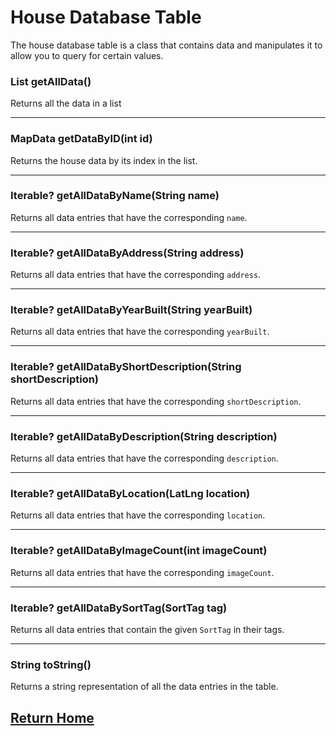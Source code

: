 ﻿# House Database Table
The house database table is a class that contains data and manipulates it to allow you to query for certain values.

### List<MapData> getAllData()
Returns all the data in a list

---

### MapData getDataByID(int id)
Returns the house data by its index in the list.

---

### Iterable<MapData>? getAllDataByName(String name)
Returns all data entries that have the corresponding `name`.

---

### Iterable<MapData>? getAllDataByAddress(String address)
Returns all data entries that have the corresponding `address`.

---

### Iterable<MapData>? getAllDataByYearBuilt(String yearBuilt)
Returns all data entries that have the corresponding `yearBuilt`.

---

### Iterable<MapData>? getAllDataByShortDescription(String shortDescription)
Returns all data entries that have the corresponding `shortDescription`.

---

### Iterable<MapData>? getAllDataByDescription(String description)
Returns all data entries that have the corresponding `description`.

---

### Iterable<MapData>? getAllDataByLocation(LatLng location)
Returns all data entries that have the corresponding `location`.

---

### Iterable<MapData>? getAllDataByImageCount(int imageCount)
Returns all data entries that have the corresponding `imageCount`.

---

### Iterable<MapData>? getAllDataBySortTag(SortTag tag)
Returns all data entries that contain the given `SortTag` in their tags.

---

### String toString()
Returns a string representation of all the data entries in the table.

## [Return Home](../Documentation.md)
